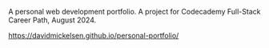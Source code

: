A personal web development portfolio. A project for Codecademy Full-Stack Career Path, August 2024.

https://davidmickelsen.github.io/personal-portfolio/
